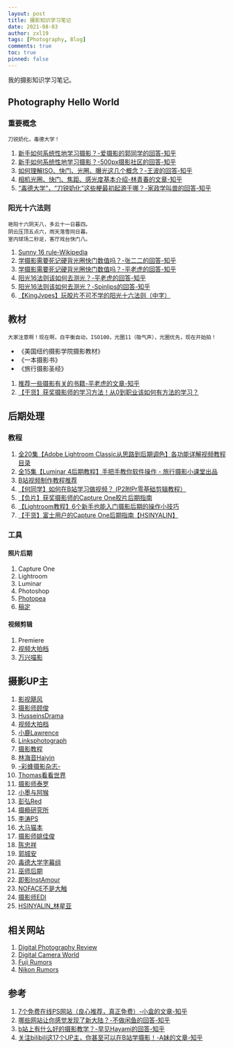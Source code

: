 ```yaml
---
layout: post
title: 摄影知识学习笔记
date: 2021-08-03
author: zxl19
tags: [Photography, Blog]
comments: true
toc: true
pinned: false
---
```


我的摄影知识学习笔记。

<!-- more -->

## Photography Hello World

### 重要概念

```text
刀锐奶化，毒德大学！
```

1. [新手如何系统性地学习摄影？-爱摄影的郭同学的回答-知乎](https://www.zhihu.com/question/36095338/answer/968639013)
2. [新手如何系统性地学习摄影？-500px摄影社区的回答-知乎](https://www.zhihu.com/question/36095338/answer/2051012517)
3. [如何理解ISO、快门、光圈、曝光这几个概念？-王波的回答-知乎](https://www.zhihu.com/question/21427664/answer/40346193)
4. [相机光圈、快门、焦距、感光度基本介绍-林青春的文章-知乎](https://zhuanlan.zhihu.com/p/152172663)
5. [“毒德大学”，“刀锐奶化”这些梗最初起源于哪？-家政学叫兽的回答-知乎](https://www.zhihu.com/question/412237760/answer/1386682793)

### 阳光十六法则

```text
艳阳十六阴天八，多云十一日暮四。
阴云压顶五点六，雨天落雪同日暮。
室内球场二秒足，客厅戏台快门八。
```

1. [Sunny 16 rule-Wikipedia](https://en.wikipedia.org/wiki/Sunny_16_rule)
2. [学摄影需要死记硬背光圈快门数值吗？-张二二的回答-知乎](https://www.zhihu.com/question/424109671/answer/1517706641)
3. [学摄影需要死记硬背光圈快门数值吗？-平老虎的回答-知乎](https://www.zhihu.com/question/424109671/answer/1517337655)
4. [阳光16法则该如何去测光？-平老虎的回答-知乎](https://www.zhihu.com/question/38169738/answer/917901861)
5. [阳光16法则该如何去测光？-Spinlips的回答-知乎](https://www.zhihu.com/question/38169738/answer/75286013)
6. [【KingJvpes】玩胶片不可不学的阳光十六法则（中字）](https://www.bilibili.com/video/BV13j411f7gs)

## 教材

```text
大家注意啊！现在啊，白平衡自动，ISO100，光圈11（吸气声），光圈优先，现在开始拍！
```

- 《美国纽约摄影学院摄影教材》
- 《一本摄影书》
- 《旅行摄影圣经》

1. [推荐一些摄影有关的书籍-平老虎的文章-知乎](https://zhuanlan.zhihu.com/p/44462745)
2. [【干货】获奖摄影师的学习方法！从0到职业该如何有方法的学习？](https://www.bilibili.com/video/BV14K411K7df)

## 后期处理

### 教程

1. [全20集【Adobe Lightroom Classic从思路到后期调色】各功能详解视频教程目录](https://www.bilibili.com/read/cv13519248)
2. [全15集【Luminar 4后期教程】手把手教你软件操作 - 旅行摄影小课堂出品](https://www.bilibili.com/read/cv13519185)
3. [B站视频制作教程推荐](https://www.bilibili.com/read/cv960192)
4. [【何同学】如何在B站学习做视频？ (P2附Pr零基础剪辑教程）](https://www.bilibili.com/video/BV1EW411R77n)
5. [【负片】获奖摄影师的Capture One胶片后期指南](https://www.bilibili.com/video/BV1e64y1X72U)
6. [【Lightroom教程】6个新手也能入门摄影后期的操作小技巧](https://www.bilibili.com/video/BV1M64y147n3)
7. [【干货】富士用户的Capture One后期指南【HSINYALIN】](https://www.bilibili.com/video/BV1b64y1i7sy)

### 工具

#### 照片后期

1. Capture One
2. Lightroom
3. Luminar
4. Photoshop
5. [Photopea](https://www.photopea.com/)
6. [稿定](https://ps.gaoding.com/#/)

#### 视频剪辑

1. Premiere
2. [视频大拍档](https://spdpd.net/)
3. [万兴喵影](https://www.wondershare.cn/products-solutions/video-creativity/video.html)

## 摄影UP主

1. [影视飓风](https://space.bilibili.com/946974)
2. [摄影师顾俊](https://space.bilibili.com/294081438)
3. [HusseinsDrama](https://space.bilibili.com/45478017)
4. [视频大拍档](https://space.bilibili.com/110974)
5. [小鹿Lawrence](https://space.bilibili.com/37029661)
6. [Linksphotograph](https://space.bilibili.com/3816626)
7. [摄影教程](https://space.bilibili.com/86295604)
8. [林海音Haiyin](https://space.bilibili.com/351739137)
9. [-彩蜂摄影杂志-](https://space.bilibili.com/318355178)
10. [Thomas看看世界](https://space.bilibili.com/277329684)
11. [摄影师泰罗](https://space.bilibili.com/110683415)
12. [小墨与阿猴](https://space.bilibili.com/25706078)
13. [彭弘Red](https://space.bilibili.com/55801838)
14. [摄瘾研究所](https://space.bilibili.com/245627923)
15. [李涛PS](https://space.bilibili.com/85651824)
16. [大马猫本](https://space.bilibili.com/44230905)
17. [摄影师姚佳俊](https://space.bilibili.com/386460499)
18. [陈忠祥](https://space.bilibili.com/238171819)
19. [郭城安](https://space.bilibili.com/23686287)
20. [毒德大学字幕组](https://space.bilibili.com/8990248)
21. [巫师后期](https://space.bilibili.com/105686205)
22. [即影InstAmour](https://space.bilibili.com/14118905)
23. [NOFACE不是大触](https://space.bilibili.com/4012943)
24. [摄影师EDI](https://space.bilibili.com/84480709)
25. [HSINYALIN_林星亚](https://space.bilibili.com/7695611)

## 相关网站

1. [Digital Photography Review](https://www.dpreview.com/)
2. [Digital Camera World](https://www.digitalcameraworld.com/)
3. [Fuji Rumors](https://www.fujirumors.com/)
4. [Nikon Rumors](https://nikonrumors.com/)

## 参考

1. [7个免费在线PS网站（良心推荐，真正免费）-小盒的文章-知乎](https://zhuanlan.zhihu.com/p/93513748)
2. [哪些网站让你感觉发现了新大陆？-不做闲鱼的回答-知乎](https://www.zhihu.com/question/293309623/answer/1675816377)
3. [b站上有什么好的摄影教学？-早见Hayami的回答-知乎](https://www.zhihu.com/question/312241261/answer/1066491001)
4. [关注bilibili这17个UP主，你甚至可以在B站学摄影！-A妹的文章-知乎](https://zhuanlan.zhihu.com/p/112964588)
